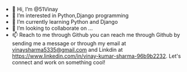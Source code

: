 - 👋 Hi, I’m @51Vinay
- 👀 I’m interested in Python,Django programming
- 🌱 I’m currently learning Python and Django
- 💞️ I’m looking to collaborate on ...
- 📫 Reach to  me through Github you can reach me through Github by sending me a message or through my email at vinaysharma5335@gmail.com and Linkdin at https://www.linkedin.com/in/vinay-kumar-sharma-96b9b2232. Let's connect and work on something cool!
<!---
51Vinay/51Vinay is a ✨ special ✨ repository because its `README.md` (this file) appears on your GitHub profile.
You can click the Preview link to take a look at your changes.
--->
